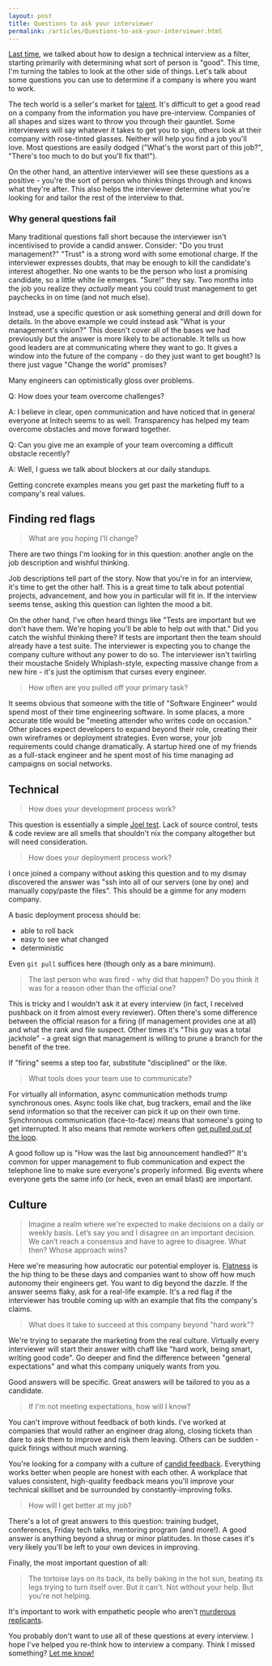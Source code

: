 ```yaml
---
layout: post
title: Questions to ask your interviewer
permalink: /articles/Questions-to-ask-your-interviewer.html
---
```

[Last time](https://rkoutnik.com/articles/How-I-Interview.html), we talked about how to design a technical interview as a filter, starting primarily with determining what sort of person is "good".  This time, I'm turning the tables to look at the other side of things.  Let's talk about some questions you can use to determine if a company is where you want to work.
<!--jump-->
The tech world is a seller's market for [talent](https://rkoutnik.com/articles/Valley-Talent.html).  It's difficult to get a good read on a company from the information you have pre-interview.  Companies of all shapes and sizes want to throw you through their gauntlet.  Some interviewers will say whatever it takes to get you to sign, others look at their company with rose-tinted glasses.  Neither will help you find a job you'll love.  Most questions are easily dodged ("What's the worst part of this job?", "There's too much to do but you'll fix that!").

On the other hand, an attentive interviewer will see these questions as a positive - you're the sort of person who thinks things through and knows what they're after.  This also helps the interviewer determine what you're looking for and tailor the rest of the interview to that.

### Why general questions fail 

Many traditional questions fall short because the interviewer isn't incentivised to provide a candid answer.  Consider: "Do you trust management?"  "Trust" is a strong word with some emotional charge.  If the interviewer expresses doubts, that may be enough to kill the candidate's interest altogether.  No one wants to be the person who lost a promising candidate, so a little white lie emerges.  "Sure!" they say.  Two months into the job you realize they *actually* meant you could trust management to get paychecks in on time (and not much else).

Instead, use a specific question or ask something general and drill down for details.  In the above example we could instead ask "What is your management's vision?"  This doesn't cover all of the bases we had previously but the answer is more likely to be actionable.  It tells us how good leaders are at communicating where they want to go.  It gives a window into the future of the company - do they just want to get bought?  Is there just vague "Change the world" promises?

Many engineers can optimistically gloss over problems.

Q: How does your team overcome challenges?

A: I believe in clear, open communication and have noticed that in general everyone at Initech seems to as well. Transparency has helped my team overcome obstacles and move forward together.

Q: Can you give me an example of your team overcoming a difficult obstacle recently?

A: Well, I guess we talk about blockers at our daily standups.

Getting concrete examples means you get past the marketing fluff to a company's real values.

## Finding red flags

> What are you hoping I'll change?

There are two things I'm looking for in this question: another angle on the job description and wishful thinking.

Job descriptions tell part of the story.  Now that you're in for an interview, it's time to get the other half.  This is a great time to talk about potential projects, advancement, and how you in particular will fit in.  If the interview seems tense, asking this question can lighten the mood a bit.

On the other hand, I've often heard things like "Tests are important but we don't have them.  We're hoping you'll be able to help out with that."  Did you catch the wishful thinking there?  If tests are important then the team should already have a test suite.  The interviewer is expecting you to change the company culture without any power to do so.  The interviewer isn't twirling their moustache Snidely Whiplash-style, expecting massive change from a new hire - it's just the optimism that curses every engineer.

> How often are you pulled off your primary task?

It seems obvious that someone with the title of "Software Engineer" would spend most of their time engineering software.  In some places, a more accurate title would be "meeting attender who writes code on occasion."  Other places expect developers to expand beyond their role, creating their own wireframes or deployment strategies.  Even worse, your job requirements could change dramatically.  A startup hired one of my friends as a full-stack engineer and he spent most of his time managing ad campaigns on social networks.

## Technical

> How does your development process work?

This question is essentially a simple [Joel test](http://www.joelonsoftware.com/articles/fog0000000043.html).  Lack of source control, tests & code review are all smells that shouldn't nix the company altogether but will need consideration.

> How does your deployment process work?

I once joined a company without asking this question and to my dismay discovered the answer was "ssh into all of our servers (one by one) and manually copy/paste the files".  This should be a gimme for any modern company.

A basic deployment process should be:

 - able to roll back
 - easy to see what changed
 - deterministic

Even `git pull` suffices here (though only as a bare minimum).

> The last person who was fired - why did that happen?  Do you think it was for a reason other than the official one?

This is tricky and I wouldn't ask it at every interview (in fact, I received pushback on it from almost every reviewer).  Often there's some difference between the official reason for a firing (if management provides one at all) and what the rank and file suspect.  Other times it's "This guy was a total jackhole" - a great sign that management is willing to prune a branch for the benefit of the tree.

If "firing" seems a step too far, substitute "disciplined" or the like.

> What tools does your team use to communicate?

For virtually all information, async communication methods trump synchronous ones.  Async tools like chat, bug trackers, email and the like send information so that the receiver can pick it up on their own time.  Synchronous communication (face-to-face) means that someone's going to get interrupted.  It also means that remote workers often [get pulled out of the loop](http://randsinrepose.com/archives/the-pond/).

A good follow up is "How was the last big announcement handled?"  It's common for upper management to flub communication and expect the telephone line to make sure everyone's properly informed.  Big events where everyone gets the same info (or heck, even an email blast) are important.

## Culture

> Imagine a realm where we're expected to make decisions on a daily or weekly basis.  Let’s say you and I disagree on an important decision.  We can’t reach a consensus and have to agree to disagree. What then? Whose approach wins?

Here we're measuring how autocratic our potential employer is.  [Flatness](https://rkoutnik.com/articles/Flat-is-weird.html) is the hip thing to be these days and companies want to show off how much autonomy their engineers get.  You want to dig beyond the dazzle.  If the answer seems flaky, ask for a real-life example.  It's a red flag if the interviewer has trouble coming up with an example that fits the company's claims.

> What does it take to succeed at this company beyond "hard work"?

We're trying to separate the marketing from the real culture.  Virtually every interviewer will start their answer with chaff like "hard work, being smart, writing good code".  Go deeper and find the difference between "general expectations" and what this company uniquely wants from you.

Good answers will be specific.  Great answers will be tailored to you as a candidate.

> If I'm not meeting expectations, how will I know?

You can't improve without feedback of both kinds.  I've worked at companies that would rather an engineer drag along, closing tickets than dare to ask them to improve and risk them leaving.  Others can be sudden - quick firings without much warning.

You're looking for a company with a culture of [candid feedback](http://firstround.com/review/radical-candor-the-surprising-secret-to-being-a-good-boss/).  Everything works better when people are honest with each other.  A workplace that values consistent, high-quality feedback means you'll improve your technical skillset and be surrounded by constantly-improving folks.

> How will I get better at my job?

There's a lot of great answers to this question: training budget, conferences, Friday tech talks, mentoring program (and more!).  A good answer is anything beyond a shrug or minor platitudes.  In those cases it's very likely you'll be left to your own devices in improving.

Finally, the most important question of all:

> The tortoise lays on its back, its belly baking in the hot sun, beating its legs trying to turn itself over. But it can't. Not without your help. But you're not helping.

It's important to work with empathetic people who aren't [murderous replicants](https://en.wikipedia.org/wiki/Replicant).

You probably don't want to use all of these questions at every interview.  I hope I've helped you re-think how to interview a company.  Think I missed something?  [Let me know!](mailto:blog@rkoutnik.com)
